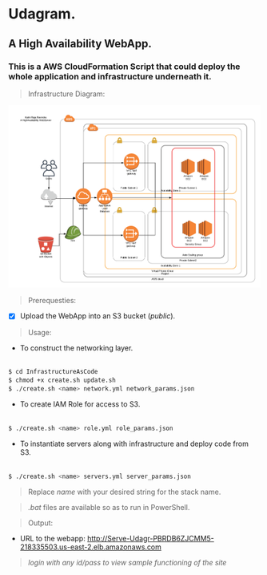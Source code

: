 # Udagram.
## A High Availability WebApp.
### This is a AWS CloudFormation Script that could deploy the whole application and infrastructure underneath it.

> Infrastructure Diagram:

![Image](HAWebApp.png)

>Prerequesties:

* [x] Upload the WebApp into an S3 bucket (_public_).
 
> Usage:

* To construct the networking layer.

```bash

$ cd InfrastructureAsCode
$ chmod +x create.sh update.sh
$ ./create.sh <name> network.yml network_params.json

```

* To create IAM Role for access to S3.

```bash

$ ./create.sh <name> role.yml role_params.json

```

* To instantiate servers along with infrastructure and deploy code from S3.

```bash

$ ./create.sh <name> servers.yml server_params.json

```

> Replace _name_ with your desired string for the stack name.

> _.bat_ files are available so as to run in PowerShell.

> Output:

* URL to the webapp: http://Serve-Udagr-PBRDB6ZJCMM5-218335503.us-east-2.elb.amazonaws.com
> _login with any id/pass to view sample functioning of the site_